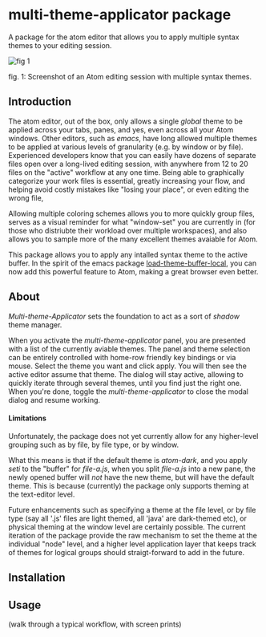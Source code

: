 # multi-theme-applicator package
A package for the atom editor that allows you to apply multiple syntax themes to your editing session.  

![fig 1](tmp/multi_themed_screen_shot_1.png)

fig. 1: Screenshot of an Atom editing session with multiple syntax themes.

## Introduction
The atom editor, out of the box, only allows a single _global_ theme to be applied across your tabs, panes, and yes, even across all your Atom windows.  Other editors, such as _emacs_, have long allowed multiple themes to be applied at various levels of granularity (e.g. by window or by file).  Experienced developers know that you can easily have dozens of separate files open over a long-lived editing session, with anywhere from 12 to 20 files on the "active" workflow at any one time. Being able to graphically categorize your work files is essential, greatly increasing your flow, and helping avoid costly mistakes like "losing your place", or even editing the wrong file,

Allowing multiple coloring schemes allows you to more quickly group files, serves as a visual reminder for what "window-set" you are currently in (for those who distriubte their workload over multiple workspaces), and also allows you to sample more of the many excellent themes avaiable for Atom.   

This package allows you to apply any intalled syntax theme to the active buffer.  In the spirit of the emacs package
[load-theme-buffer-local](https://github.com/vic/color-theme-buffer-local), you can now add this powerful feature to Atom, making a great browser even better.

## About
_Multi-theme-Applicator_ sets the foundation to act as a sort of _shadow_ theme manager.

When you activate the _multi-theme-applicator_ panel, you are presented with a list of the currently aviable themes.  The panel and theme selection can be entirely controlled with home-row friendly key bindings or via mouse.  Select the theme you want and click apply. You will then see the active editor assume that theme.  The dialog will stay active, allowing to quickly iterate through several themes, until you find just the right one.  When you're done, toggle the _multi-theme-applicator_ to close the modal dialog and resume working.

#### Limitations
Unfortunately, the package does not yet currently allow for any higher-level grouping such as by file, by file type, or by window.  

What this means is that if the default theme is _atom-dark_, and you apply _seti_ to the "buffer" for _file-a.js_, when you split _file-a.js_ into a new pane, the newly opened buffer will _not_ have the new theme, but will have the default theme.  This is because (currently) the package only supports theming at the text-editor level.  

Future enhancements such as specifying a theme at the file level, or by file type (say all '.js' files are light themed, all 'java' are dark-themed etc), or physical theming at the window level are certainly possible.  The current iteration of the package provide the raw mechanism to set the theme at the individual "node" level, and a higher level application layer that keeps track of themes for logical groups should straigt-forward to add in the future.

## Installation

## Usage
(walk through a typical workflow, with screen prints)

